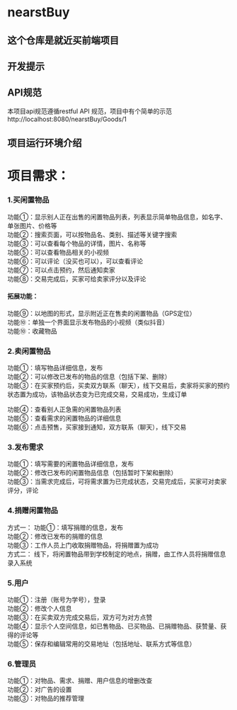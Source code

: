 # nearstBuy
## 这个仓库是就近买前端项目

## 开发提示
 
 ## API规范
  本项目api规范遵循restful API 规范，项目中有个简单的示范 http://localhost:8080/nearstBuy/Goods/1 
 
 ## 项目运行环境介绍
 

 
 # 项目需求：
 ### 1.买闲置物品
功能①：显示别人正在出售的闲置物品列表，列表显示简单物品信息，如名字、单张图片、价格等 </br>
功能②：搜索页面，可以按物品名、类别、描述等关键字搜索</br>
功能③：可以查看每个物品的详情，图片、名称等</br>
功能⑤：可以查看物品相关的小视频 </br>
功能⑥：可以评论（没买也可以），可以查看评论</br>
功能⑦：可以点击预约，然后通知卖家</br>
功能⑧：交易完成后，买家可给卖家评分以及评论</br>
#### 拓展功能：</br>
功能⑨：以地图的形式，显示附近正在售卖的闲置物品（GPS定位）</br>
功能⑩：单独一个界面显示发布物品的小视频（类似抖音）</br>
功能⑩：收藏物品 </br>

### 2.卖闲置物品
功能①：填写物品详细信息，发布</br>
功能②：可以修改已发布的物品的信息（包括下架、删除）</br>
功能③：在买家预约后，买卖双方联系（聊天），线下交易后，卖家将买家的预约状态置为成功，该物品状态变为已完成交易，交易成功，生成订单</br>

功能④：查看别人正急需的闲置物品列表</br>
功能⑤：查看需求的闲置物品的详细信息</br>
功能⑥：点击预售，买家接到通知，双方联系（聊天），线下交易</br>

### 3.发布需求</br>
功能①：填写需要的闲置物品详细信息，发布</br>
功能②：修改已发布的闲置物品信息（包括暂时下架和删除）</br>
功能③：当需求完成后，可将需求置为已完成状态，交易完成后，买家可对卖家评分，评论</br>

### 4.捐赠闲置物品
方式一：
功能①：填写捐赠的信息，发布</br>
功能②：修改已发布的捐赠的信息</br>
功能③：工作人员上门收取捐赠物品，将捐赠置为成功</br>
方式二：
线下，将闲置物品带到学校制定的地点，捐赠，由工作人员将捐赠信息录入系统</br>

### 5.用户
功能①：注册（账号为学号），登录</br>
功能②：修改个人信息</br>
功能③：在买卖双方完成交易后，双方可为对方点赞</br>
功能④：显示个人空间信息，如已售物品、已买物品、已捐赠物品、获赞量、获得的评论等</br>
功能⑤：保存和编辑常用的交易地址（包括地址、联系方式等信息）</br>

### 6.管理员
功能①：对物品、需求、捐赠、用户信息的增删改查</br>
功能②：对广告的设置</br>
功能③：对物品的推荐管理</br>
